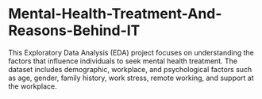 # Mental-Health-Treatment-And-Reasons-Behind-IT
This Exploratory Data Analysis (EDA) project focuses on understanding the factors that influence individuals to seek mental health treatment. The dataset includes demographic, workplace, and psychological factors such as age, gender, family history, work stress, remote working, and support at the workplace.
